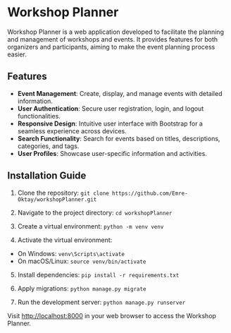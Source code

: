 # Workshop Planner

Workshop Planner is a web application developed to facilitate the planning and management of workshops and events. It provides features for both organizers and participants, aiming to make the event planning process easier.

## Features
- **Event Management**: Create, display, and manage events with detailed information.
- **User Authentication**: Secure user registration, login, and logout functionalities.
- **Responsive Design**: Intuitive user interface with Bootstrap for a seamless experience across devices.
- **Search Functionality**: Search for events based on titles, descriptions, categories, and tags.
- **User Profiles**: Showcase user-specific information and activities.

## Installation Guide

1. Clone the repository: `git clone https://github.com/Emre-Oktay/workshopPlanner.git`

2. Navigate to the project directory: `cd workshopPlanner`

3. Create a virtual environment: `python -m venv venv`

4. Activate the virtual environment:

- On Windows: `venv\Scripts\activate`
- On macOS/Linux: `source venv/bin/activate`

5. Install dependencies: `pip install -r requirements.txt`

6. Apply migrations: `python manage.py migrate`

7. Run the development server: `python manage.py runserver`

Visit [http://localhost:8000](http://localhost:8000) in your web browser to access the Workshop Planner.
